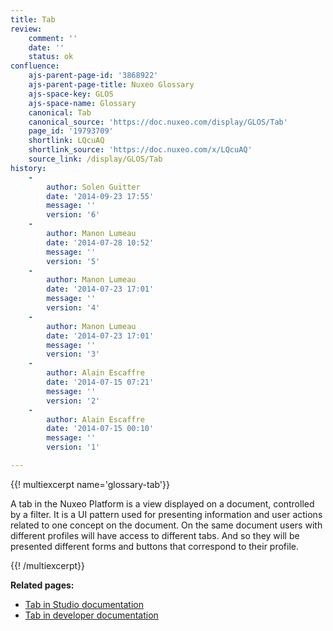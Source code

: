 ```yaml
---
title: Tab
review:
    comment: ''
    date: ''
    status: ok
confluence:
    ajs-parent-page-id: '3868922'
    ajs-parent-page-title: Nuxeo Glossary
    ajs-space-key: GLOS
    ajs-space-name: Glossary
    canonical: Tab
    canonical_source: 'https://doc.nuxeo.com/display/GLOS/Tab'
    page_id: '19793709'
    shortlink: LQcuAQ
    shortlink_source: 'https://doc.nuxeo.com/x/LQcuAQ'
    source_link: /display/GLOS/Tab
history:
    - 
        author: Solen Guitter
        date: '2014-09-23 17:55'
        message: ''
        version: '6'
    - 
        author: Manon Lumeau
        date: '2014-07-28 10:52'
        message: ''
        version: '5'
    - 
        author: Manon Lumeau
        date: '2014-07-23 17:01'
        message: ''
        version: '4'
    - 
        author: Manon Lumeau
        date: '2014-07-23 17:01'
        message: ''
        version: '3'
    - 
        author: Alain Escaffre
        date: '2014-07-15 07:21'
        message: ''
        version: '2'
    - 
        author: Alain Escaffre
        date: '2014-07-15 00:10'
        message: ''
        version: '1'

---
```

{{! multiexcerpt name='glossary-tab'}}

A tab in the Nuxeo Platform is a view displayed on a document, controlled by a filter. It is a UI pattern used for presenting information and user actions related to one concept on the document. On the same document users with different profiles will have access to different tabs. And so they will be presented different forms and buttons that correspond to their profile.

{{! /multiexcerpt}}

**Related pages:**

*   [Tab in Studio documentation](http://doc.nuxeo.com/x/bICo)
*   [Tab in developer documentation](http://doc.nuxeo.com/x/EYAO)

&nbsp;

&nbsp;